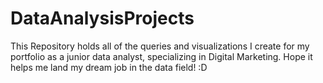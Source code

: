 # DataAnalysisProjects
This Repository holds all of the queries and visualizations I create for my portfolio as a junior data analyst, specializing in Digital Marketing. 
Hope it helps me land my dream job in the data field! :D
